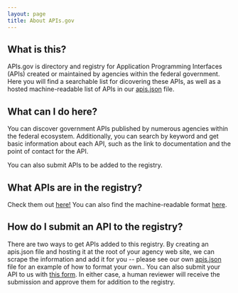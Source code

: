 ```yaml
---
layout: page
title: About APIs.gov
---
```


## What is this?
APIs.gov is directory and registry for Application Programming Interfaces (APIs) created or maintained by agencies within the federal government. Here you will find a searchable list for dicovering these APIs, as well as a hosted machine-readable list of APIs in our <a href="/apis.json">apis.json</a> file.

## What can I do here?
You can discover government APIs published by numerous agencies within the federal ecosystem. Additionally, you can search by keyword and get basic information about each API, such as the link to documentation and the point of contact for the API.

You can also submit APIs to be added to the registry.

## What APIs are in the registry?
Check them out <a href="/apis.gov/">here!</a> You can also find the machine-readable format <a href="/apis.json">here</a>.

## How do I submit an API to the registry?
There are two ways to get APIs added to this registry. By creating an apis.json file and hosting it at the root of your agency web site, we can scrape the information and add it for you -- please see our own <a href="/apis.json">apis.json</a> file for an example of how to format your own.. You can also submit your API to us with <a href="https://usds.github.io/apis.gov/submit.html">this form</a>. In either case, a human reviewer will receive the submission and approve them for addition to the registry.


